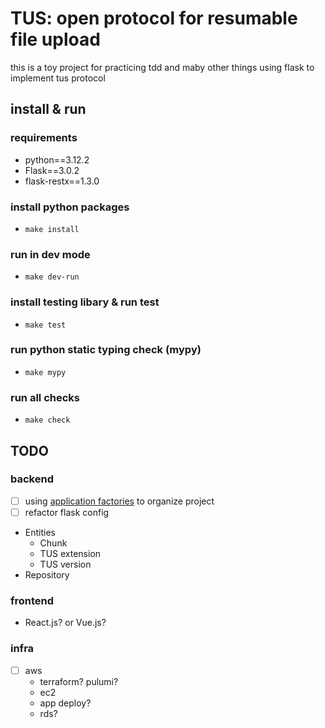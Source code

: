 # TUS: open protocol for resumable file upload

this is a toy project for practicing tdd and maby other things
using flask to implement tus protocol

## install & run

### requirements
- python==3.12.2
- Flask==3.0.2
- flask-restx==1.3.0

### install python packages
- `make install`

### run in dev mode
- `make dev-run`

### install testing libary & run test
- `make test`

### run python static typing check (mypy)
- `make mypy`

### run all checks
- `make check`


## TODO

### backend
- [ ] using [application factories](https://flask.palletsprojects.com/en/3.0.x/patterns/appfactories/) to organize project
- [ ] refactor flask config

- Entities
    - Chunk
    - TUS extension
    - TUS version
- Repository

### frontend
- React.js? or Vue.js?

### infra
- [ ] aws
    - terraform? pulumi?
    - ec2
    - app deploy?
    - rds?

